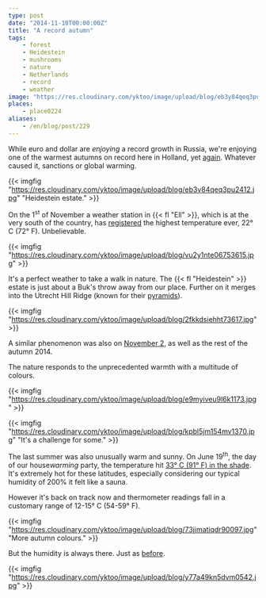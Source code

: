 ```yaml
---
type: post
date: "2014-11-10T00:00:00Z"
title: "A record autumn"
tags:
    - forest
    - Heidestein
    - mushrooms
    - nature
    - Netherlands
    - record
    - weather
image: "https://res.cloudinary.com/yktoo/image/upload/blog/eb3y84qeq3pu2412.jpg"
places:
    - place0224
aliases:
    - /en/blog/post/229
---
```


While euro and dollar are *enjoying* a record growth in Russia, we're enjoying one of the warmest autumns on record here in Holland, yet [again](0118). Whatever caused it, sanctions or global warming.

{{< imgfig "https://res.cloudinary.com/yktoo/image/upload/blog/eb3y84qeq3pu2412.jpg" "Heidestein estate." >}}

<!--more-->

On the 1<sup>st</sup> of November a weather station in {{< fl "Ell" >}}, which is at the very south of the country, has [registered](http://weerstatistieken.nl/ell/2014/november) the highest temperature ever, 22° C (72° F). Unbelievable.

{{< imgfig "https://res.cloudinary.com/yktoo/image/upload/blog/vu2y1nte06753615.jpg" >}}

It's a perfect weather to take a walk in nature. The {{< fl "Heidestein" >}} estate is just about a Buk's throw away from our place. Further on it merges into the Utrecht Hill Ridge (known for their [pyramids](ru;0157)).

{{< imgfig "https://res.cloudinary.com/yktoo/image/upload/blog/2fkkdsiehht73617.jpg" >}}

A similar phenomenon was also on [November 2](http://www.nieuws.nl/algemeen/20141102/Warmste-2-november-ooit), as well as the rest of the autumn 2014.

The nature responds to the unprecedented warmth with a multitude of colours.

{{< imgfig "https://res.cloudinary.com/yktoo/image/upload/blog/e9myiveu9l6k1173.jpg" >}}

{{< imgfig "https://res.cloudinary.com/yktoo/image/upload/blog/kpbl5jm154mv1370.jpg" "It's a challenge for some." >}}

The last summer was also unusually warm and sunny. On June 19<sup>th</sup>, the day of our house*warming* party, the temperature hit [33° C (91° F) in the shade](http://weerstatistieken.nl/de-bilt/2014/juli). It's extremely hot for these latitudes, especially considering our typical humidity of 200% it felt like a sauna.

However it's back on track now and thermometer readings fall in a customary range of 12-15° C (54-59° F).

{{< imgfig "https://res.cloudinary.com/yktoo/image/upload/blog/73jjmatiqdr90097.jpg" "More autumn colours." >}}

But the humidity is always there. Just as [before](0128).

{{< imgfig "https://res.cloudinary.com/yktoo/image/upload/blog/y77a49kn5dvm0542.jpg" >}}
